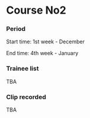 # Course No2

### **Period**

Start time: 1st week - December

End time: 4th week - January



### **Trainee list**

TBA

### Clip recorded

TBA
